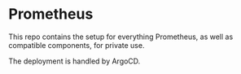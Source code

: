 # Prometheus

This repo contains the setup for everything Prometheus, as well as compatible components, for private use.

The deployment is handled by ArgoCD.
